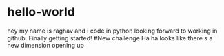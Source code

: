 # hello-world
hey 
my name is raghav and i code in python
looking forward to working in github.
Finally getting started!
#New challenge
Ha ha looks like there s a new dimension opening up 